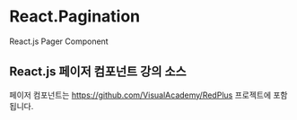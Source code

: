 # React.Pagination
React.js Pager Component

## React.js 페이저 컴포넌트 강의 소스

페이저 컴포넌트는 https://github.com/VisualAcademy/RedPlus 프로젝트에 포함됩니다.

